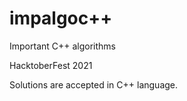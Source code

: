 # impalgoc++
Important C++ algorithms 

HacktoberFest 2021

Solutions are accepted in C++ language.

